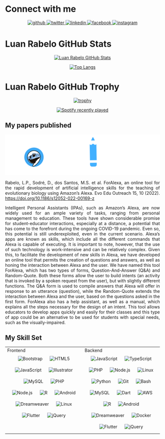 # Connect with me  
<div align="center">
<a href="https://github.com/luanrabelo" target="_blank">
<img src=https://img.shields.io/badge/github-%2324292e.svg?&style=for-the-badge&logo=github&logoColor=white alt=github style="margin-bottom: 5px;" />
</a>
<a href="https://twitter.com/lprabelo" target="_blank">
<img src=https://img.shields.io/badge/twitter-%2300acee.svg?&style=for-the-badge&logo=twitter&logoColor=white alt=twitter style="margin-bottom: 5px;" />
</a>
<a href="https://linkedin.com/in/rishavanand" target="_blank">
<img src=https://img.shields.io/badge/linkedin-%231E77B5.svg?&style=for-the-badge&logo=linkedin&logoColor=white alt=linkedin style="margin-bottom: 5px;" />
</a>
<a href="https://www.facebook.com/lprabelo" target="_blank">
<img src=https://img.shields.io/badge/facebook-%232E87FB.svg?&style=for-the-badge&logo=facebook&logoColor=white alt=facebook style="margin-bottom: 5px;" />
</a>
<a href="https://instagram.com/lprabelo" target="_blank">
<img src=https://img.shields.io/badge/instagram-%23000000.svg?&style=for-the-badge&logo=instagram&logoColor=white alt=instagram style="margin-bottom: 5px;" />
</a>  
</div>  

# Luan Rabelo GitHub Stats
<div align="center">

[![Luan Rabelo GitHub Stats](https://github-readme-stats.vercel.app/api?username=luanrabelo&theme=chartreuse-dark&show_icons=true)](https://github.com/luanrabelo)     

[![Top Langs](https://github-readme-stats.vercel.app/api/top-langs/?username=luanrabelo&layout=compact&theme=chartreuse-dark&show_icons=true)](https://github.com/luanrabelo)
</div> 

# Luan Rabelo GitHub Trophy
<div align="center">

[![trophy](https://github-profile-trophy.vercel.app/?username=luanrabelo&theme=darkhub&row=1&column=5&margin-w=25)](https://github.com/luanrabelo)

[![Spotify recently played](https://spotify-recently-played-readme.vercel.app/api?user=12157903622&width=1000)](https://open.spotify.com/user/12157903622)
</div> 

## My papers published
[![ForAlexa](https://github.com/luanrabelo/ForAlexa/blob/main/img/ForAlexaLogo.png)](https://rdcu.be/cQ66i)

<div style="text-align: justify"> 

Rabelo, L.P., Sodré, D., dos Santos, M.S. et al. ForAlexa, an online tool for the rapid development of artificial intelligence skills for the teaching of evolutionary biology using Amazon’s Alexa. Evo Edu Outreach 15, 10 (2022). https://doi.org/10.1186/s12052-022-00169-z

Intelligent Personal Assistants (IPAs), such as Amazon’s Alexa, are now widely used for an ample variety of tasks, ranging from personal management to education. These tools have shown considerable promise for student-educator interactions, especially at a distance, a potential that has come to the forefront during the ongoing COVID-19 pandemic. Even so, this potential is still underexploited, even in the current scenario. Alexa’s apps are known as skills, which include all the different commands that Alexa is capable of executing. It is important to note, however, that the use of such technology is work-intensive and can be relatively complex. Given this, to facilitate the development of new skills in Alexa, we have developed an online tool that permits the creation of questions and answers, as well as honing the interaction between Alexa and the user. We have named this tool ForAlexa, which has two types of forms, Question-And-Answer (Q&A) and Random-Quote. Both these forms allow the user to build intents (an activity that is invoked by a spoken request from the user), but with slightly different functions. The Q&A form is used to compile answers that Alexa will offer in response to an utterance (question), while the Random-Quote extends the interaction between Alexa and the user, based on the questions asked in the first form. ForAlexa also has a help assistant, as well as a manual, which explains all the steps necessary for the design of an intent. This tool allows educators to develop apps quickly and easily for their classes and this type of app could be an alternative to be used for students with special needs, such as the visually-impaired.
</div>

## My Skill Set  
<table>
<tr>
<td valign="top" width="50%>



### Frontend  
<div align="center">  
<img style="margin: 10px" src="https://profilinator.rishav.dev/skills-assets/bootstrap-plain.svg" alt="Bootstrap" height="50" />  
<img style="margin: 10px" src="https://profilinator.rishav.dev/skills-assets/html5-original-wordmark.svg" alt="HTML5" height="50" />  
<img style="margin: 10px" src="https://profilinator.rishav.dev/skills-assets/javascript-original.svg" alt="JavaScript" height="50" />  
<img style="margin: 10px" src="https://profilinator.rishav.dev/skills-assets/adobe_illustrator-icon.svg" alt="Illustrator" height="50" />  
<img style="margin: 10px" src="https://profilinator.rishav.dev/skills-assets/mysql-original-wordmark.svg" alt="MySQL" height="50" />  
<img style="margin: 10px" src="https://profilinator.rishav.dev/skills-assets/php-original.svg" alt="PHP" height="50" />  
<img style="margin: 10px" src="https://profilinator.rishav.dev/skills-assets/nodejs-original-wordmark.svg" alt="Node.js" height="50" />  
<img style="margin: 10px" src="https://profilinator.rishav.dev/skills-assets/r.svg" alt="R" height="50" />  
<img style="margin: 10px" src="https://profilinator.rishav.dev/skills-assets/android-original-wordmark.svg" alt="Android" height="50" />  
<img style="margin: 10px" src="https://profilinator.rishav.dev/skills-assets/adobedreamweaver.png" alt="Dreamweaver " height="50" />  
<img style="margin: 10px" src="https://profilinator.rishav.dev/skills-assets/linux-original.svg" alt="Linux" height="50" />  
<img style="margin: 10px" src="https://profilinator.rishav.dev/skills-assets/flutterio-icon.svg" alt="Flutter" height="50" />  
<img style="margin: 10px" src="https://profilinator.rishav.dev/skills-assets/jquery.png" alt="jQuery" height="50" />  
</div>

</td><td valign="top" width="50%>



### Backend  
<div align="center">  
<img style="margin: 10px" src="https://profilinator.rishav.dev/skills-assets/javascript-original.svg" alt="JavaScript" height="50" />  
<img style="margin: 10px" src="https://profilinator.rishav.dev/skills-assets/typescript-original.svg" alt="TypeScript" height="50" />  
<img style="margin: 10px" src="https://profilinator.rishav.dev/skills-assets/php-original.svg" alt="PHP" height="50" />  
<img style="margin: 10px" src="https://profilinator.rishav.dev/skills-assets/nodejs-original-wordmark.svg" alt="Node.js" height="50" />  
<img style="margin: 10px" src="https://profilinator.rishav.dev/skills-assets/linux-original.svg" alt="Linux" height="50" />  
<img style="margin: 10px" src="https://profilinator.rishav.dev/skills-assets/python-original.svg" alt="Python" height="50" />  
<img style="margin: 10px" src="https://profilinator.rishav.dev/skills-assets/git-scm-icon.svg" alt="Git" height="50" />  
<img style="margin: 10px" src="https://profilinator.rishav.dev/skills-assets/gnu_bash-icon.svg" alt="Bash" height="50" />  
<img style="margin: 10px" src="https://profilinator.rishav.dev/skills-assets/mysql-original-wordmark.svg" alt="MySQL" height="50" />  
<img style="margin: 10px" src="https://profilinator.rishav.dev/skills-assets/dartlang-icon.svg" alt="Dart" height="50" />  
<img style="margin: 10px" src="https://profilinator.rishav.dev/skills-assets/amazonwebservices-original-wordmark.svg" alt="AWS" height="50" />  
<img style="margin: 10px" src="https://profilinator.rishav.dev/skills-assets/r.svg" alt="R" height="50" />  
<img style="margin: 10px" src="https://profilinator.rishav.dev/skills-assets/android-original-wordmark.svg" alt="Android" height="50" />  
<img style="margin: 10px" src="https://profilinator.rishav.dev/skills-assets/adobedreamweaver.png" alt="Dreamweaver " height="50" />  
<img style="margin: 10px" src="https://profilinator.rishav.dev/skills-assets/docker-original-wordmark.svg" alt="Docker" height="50" />  
<img style="margin: 10px" src="https://profilinator.rishav.dev/skills-assets/flutterio-icon.svg" alt="Flutter" height="50" />  
<img style="margin: 10px" src="https://profilinator.rishav.dev/skills-assets/jquery.png" alt="jQuery" height="50" />  
</div>

</td></tr></table>  

